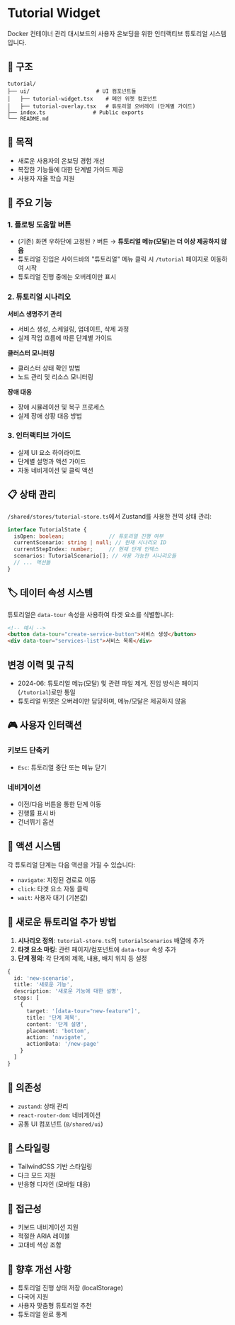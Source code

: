 # Tutorial Widget

Docker 컨테이너 관리 대시보드의 사용자 온보딩을 위한 인터랙티브 튜토리얼 시스템입니다.

## 📁 구조

```
tutorial/
├── ui/                     # UI 컴포넌트들
│   ├── tutorial-widget.tsx    # 메인 위젯 컴포넌트
│   ├── tutorial-overlay.tsx   # 튜토리얼 오버레이 (단계별 가이드)
├── index.ts               # Public exports
└── README.md
```

## 🎯 목적

- 새로운 사용자의 온보딩 경험 개선
- 복잡한 기능들에 대한 단계별 가이드 제공
- 사용자 자율 학습 지원

## 🔧 주요 기능

### 1. 플로팅 도움말 버튼
- (기존) 화면 우하단에 고정된 `?` 버튼 → **튜토리얼 메뉴(모달)는 더 이상 제공하지 않음**
- 튜토리얼 진입은 사이드바의 "튜토리얼" 메뉴 클릭 시 `/tutorial` 페이지로 이동하여 시작
- 튜토리얼 진행 중에는 오버레이만 표시

### 2. 튜토리얼 시나리오
**서비스 생명주기 관리**
- 서비스 생성, 스케일링, 업데이트, 삭제 과정
- 실제 작업 흐름에 따른 단계별 가이드

**클러스터 모니터링**
- 클러스터 상태 확인 방법
- 노드 관리 및 리소스 모니터링

**장애 대응**
- 장애 시뮬레이션 및 복구 프로세스
- 실제 장애 상황 대응 방법

### 3. 인터랙티브 가이드
- 실제 UI 요소 하이라이트
- 단계별 설명과 액션 가이드
- 자동 네비게이션 및 클릭 액션

## 📋 상태 관리

`/shared/stores/tutorial-store.ts`에서 Zustand를 사용한 전역 상태 관리:

```typescript
interface TutorialState {
  isOpen: boolean;              // 튜토리얼 진행 여부
  currentScenario: string | null; // 현재 시나리오 ID
  currentStepIndex: number;     // 현재 단계 인덱스
  scenarios: TutorialScenario[]; // 사용 가능한 시나리오들
  // ... 액션들
}
```

## 🏷️ 데이터 속성 시스템

튜토리얼은 `data-tour` 속성을 사용하여 타겟 요소를 식별합니다:

```html
<!-- 예시 -->
<button data-tour="create-service-button">서비스 생성</button>
<div data-tour="services-list">서비스 목록</div>
```

## 변경 이력 및 규칙
- 2024-06: 튜토리얼 메뉴(모달) 및 관련 파일 제거, 진입 방식은 페이지(`/tutorial`)로만 통일
- 튜토리얼 위젯은 오버레이만 담당하며, 메뉴/모달은 제공하지 않음

## 🎮 사용자 인터랙션

### 키보드 단축키
- `Esc`: 튜토리얼 중단 또는 메뉴 닫기

### 네비게이션
- 이전/다음 버튼을 통한 단계 이동
- 진행률 표시 바
- 건너뛰기 옵션

## 🔄 액션 시스템

각 튜토리얼 단계는 다음 액션을 가질 수 있습니다:

- `navigate`: 지정된 경로로 이동
- `click`: 타겟 요소 자동 클릭
- `wait`: 사용자 대기 (기본값)

## 📝 새로운 튜토리얼 추가 방법

1. **시나리오 정의**: `tutorial-store.ts`의 `tutorialScenarios` 배열에 추가
2. **타겟 요소 마킹**: 관련 페이지/컴포넌트에 `data-tour` 속성 추가
3. **단계 정의**: 각 단계의 제목, 내용, 배치 위치 등 설정

```typescript
{
  id: 'new-scenario',
  title: '새로운 기능',
  description: '새로운 기능에 대한 설명',
  steps: [
    {
      target: '[data-tour="new-feature"]',
      title: '단계 제목',
      content: '단계 설명',
      placement: 'bottom',
      action: 'navigate',
      actionData: '/new-page'
    }
  ]
}
```

## 🔗 의존성

- `zustand`: 상태 관리
- `react-router-dom`: 네비게이션
- 공통 UI 컴포넌트 (`@/shared/ui`)

## 🎨 스타일링

- TailwindCSS 기반 스타일링
- 다크 모드 지원
- 반응형 디자인 (모바일 대응)

## 📱 접근성

- 키보드 내비게이션 지원
- 적절한 ARIA 레이블
- 고대비 색상 조합

## 🚀 향후 개선 사항

- 튜토리얼 진행 상태 저장 (localStorage)
- 다국어 지원
- 사용자 맞춤형 튜토리얼 추천
- 튜토리얼 완료 통계 